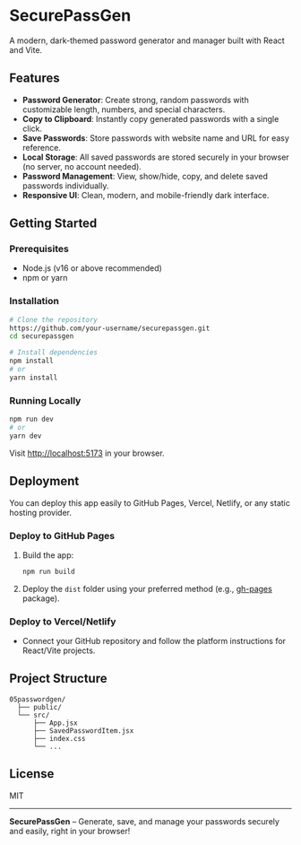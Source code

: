 # SecurePassGen

A modern, dark-themed password generator and manager built with React and Vite.

## Features

- **Password Generator**: Create strong, random passwords with customizable length, numbers, and special characters.
- **Copy to Clipboard**: Instantly copy generated passwords with a single click.
- **Save Passwords**: Store passwords with website name and URL for easy reference.
- **Local Storage**: All saved passwords are stored securely in your browser (no server, no account needed).
- **Password Management**: View, show/hide, copy, and delete saved passwords individually.
- **Responsive UI**: Clean, modern, and mobile-friendly dark interface.

## Getting Started

### Prerequisites
- Node.js (v16 or above recommended)
- npm or yarn

### Installation
```bash
# Clone the repository
https://github.com/your-username/securepassgen.git
cd securepassgen

# Install dependencies
npm install
# or
yarn install
```

### Running Locally
```bash
npm run dev
# or
yarn dev
```
Visit [http://localhost:5173](http://localhost:5173) in your browser.

## Deployment
You can deploy this app easily to GitHub Pages, Vercel, Netlify, or any static hosting provider.

### Deploy to GitHub Pages
1. Build the app:
   ```bash
   npm run build
   ```
2. Deploy the `dist` folder using your preferred method (e.g., [gh-pages](https://www.npmjs.com/package/gh-pages) package).

### Deploy to Vercel/Netlify
- Connect your GitHub repository and follow the platform instructions for React/Vite projects.

## Project Structure
```
05passwordgen/
  ├── public/
  └── src/
      ├── App.jsx
      ├── SavedPasswordItem.jsx
      ├── index.css
      └── ...
```

## License
MIT

---

**SecurePassGen** – Generate, save, and manage your passwords securely and easily, right in your browser!
